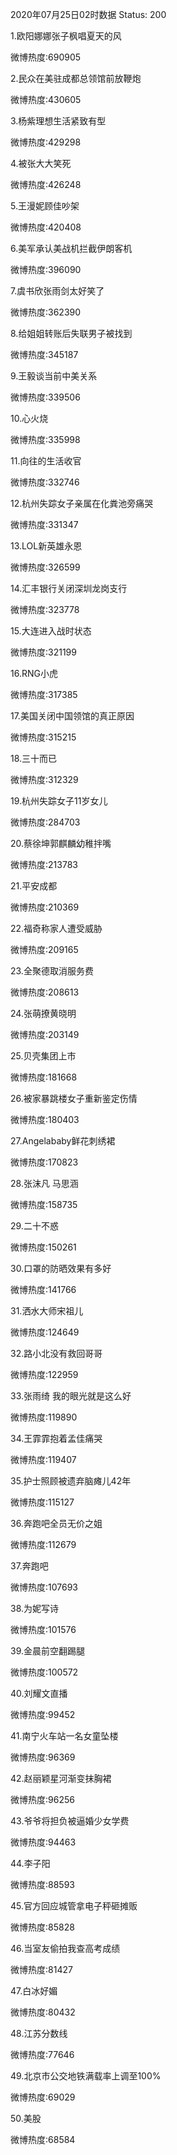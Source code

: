2020年07月25日02时数据
Status: 200

1.欧阳娜娜张子枫唱夏天的风

微博热度:690905

2.民众在美驻成都总领馆前放鞭炮

微博热度:430605

3.杨紫理想生活紧致有型

微博热度:429298

4.被张大大笑死

微博热度:426248

5.王漫妮顾佳吵架

微博热度:420408

6.美军承认美战机拦截伊朗客机

微博热度:396090

7.虞书欣张雨剑太好笑了

微博热度:362390

8.给姐姐转账后失联男子被找到

微博热度:345187

9.王毅谈当前中美关系

微博热度:339506

10.心火烧

微博热度:335998

11.向往的生活收官

微博热度:332746

12.杭州失踪女子亲属在化粪池旁痛哭

微博热度:331347

13.LOL新英雄永恩

微博热度:326599

14.汇丰银行关闭深圳龙岗支行

微博热度:323778

15.大连进入战时状态

微博热度:321199

16.RNG小虎

微博热度:317385

17.美国关闭中国领馆的真正原因

微博热度:315215

18.三十而已

微博热度:312329

19.杭州失踪女子11岁女儿

微博热度:284703

20.蔡徐坤郭麒麟幼稚拌嘴

微博热度:213783

21.平安成都

微博热度:210369

22.福奇称家人遭受威胁

微博热度:209165

23.全聚德取消服务费

微博热度:208613

24.张萌撩黄晓明

微博热度:203149

25.贝壳集团上市

微博热度:181668

26.被家暴跳楼女子重新鉴定伤情

微博热度:180403

27.Angelababy鲜花刺绣裙

微博热度:170823

28.张沫凡 马思涵

微博热度:158735

29.二十不惑

微博热度:150261

30.口罩的防晒效果有多好

微博热度:141766

31.洒水大师宋祖儿

微博热度:124649

32.路小北没有救回哥哥

微博热度:122959

33.张雨绮 我的眼光就是这么好

微博热度:119890

34.王霏霏抱着孟佳痛哭

微博热度:119407

35.护士照顾被遗弃脑瘫儿42年

微博热度:115127

36.奔跑吧全员无价之姐

微博热度:112679

37.奔跑吧

微博热度:107693

38.为妮写诗

微博热度:101576

39.金晨前空翻踢腿

微博热度:100572

40.刘耀文直播

微博热度:99452

41.南宁火车站一名女童坠楼

微博热度:96369

42.赵丽颖星河渐变抹胸裙

微博热度:96256

43.爷爷将担负被逼婚少女学费

微博热度:94463

44.李子阳

微博热度:88593

45.官方回应城管拿电子秤砸摊贩

微博热度:85828

46.当室友偷拍我查高考成绩

微博热度:81427

47.白冰好媚

微博热度:80432

48.江苏分数线

微博热度:77646

49.北京市公交地铁满载率上调至100%

微博热度:69029

50.美股

微博热度:68584

